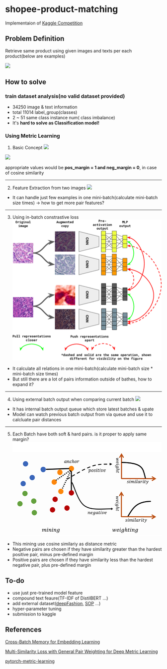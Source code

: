 # shopee-product-matching

Implementaion of [Kaggle Competition](https://www.kaggle.com/c/shopee-product-matching)

## Problem Definition

Retrieve same product using given images and texts per each product(below are examples)

![](https://www.researchgate.net/profile/Artsiom-Sanakoyeu/publication/333815726/figure/fig2/AS:770621805977600@1560741964440/Qualitative-image-retrieval-results-on-Stanford-Online-Products-33-We-randomly-choose.ppm)

## How to solve

### train dataset analysis(no valid dataset provided)
- 34250 image & text information
- total 11014 label_group(classes)
- 2 ~ 51 same class instance num( class imbalance)
- It's **hard to solve as Classification model!**

### Using Metric Learning

1) Basic Concept
![](https://img1.daumcdn.net/thumb/R1280x0/?scode=mtistory2&fname=https%3A%2F%2Fblog.kakaocdn.net%2Fdn%2Fdpuky0%2FbtqIjeVyxZo%2FSnmmbKkMGT6aD1JSWybngk%2Fimg.png)

![](https://kevinmusgrave.github.io/pytorch-metric-learning/imgs/contrastive_loss_similarity_equation.png)

appropriate values would be **pos_margin = 1 and neg_margin = 0**, in case of cosine similarity

---

2) Feature Extraction from two images
![](https://www.mdpi.com/symmetry/symmetry-10-00385/article_deploy/html/images/symmetry-10-00385-g001.png)
- It can handle just few examples in one mini-batch(calculate mini-batch size times) -> how to get more pair features?

---

3) Using in-batch constrastive loss
![In-batch constrastive learning](./imgs/in_batch_contrastive_learning.png)
- It calculate all relations in one mini-batch(calculate mini-batch size * mini-batch size times)
- But still there are a lot of pairs information outside of bathes, how to expand it?

---

4) Using external batch output when comparing current batch
![](https://i.ytimg.com/vi/SDKDSvv9oTk/maxresdefault.jpg)
- It has internal batch output queue which store latest batches & upate
- Model can watch previous batch output from via queue and use it to calcluate pair distances

---

5. Each Batch have both soft & hard pairs. is it proper to apply same margin?
![multi_similariry_pair_mining](./imgs/multi_similarity_pair_mining.png)
- This mining use cosine similariy as distance metric
- Negative pairs are chosen if they have similarity greater than the hardest positive pair, minus pre-defined margin
- Positive pairs are chosen if they have similarity less than the hardest negative pair, plus pre-defined margin

## To-do
- use just pre-trained model feature
- compound text feaure(TF-IDF of DistilBERT ...)
- add external dataset([deepFashion](http://mmlab.ie.cuhk.edu.hk/projects/DeepFashion.html), [SOP](https://cvgl.stanford.edu/projects/lifted_struct/) ...)
- hyper-parameter tuning
- submission to kaggle

## References
[Cross-Batch Memory for Embedding Learning](https://arxiv.org/pdf/1912.06798.pdf)

[Multi-Similarity Loss with General Pair Weighting for Deep Metric Learning](https://arxiv.org/pdf/1904.06627.pdf)

[pytorch-metric-learning](https://kevinmusgrave.github.io/pytorch-metric-learning/)
